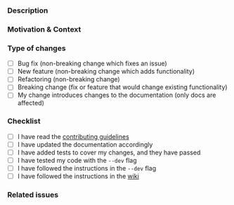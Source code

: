 ### Description

<!-- Describe your changes in detail -->

### Motivation & Context

<!-- Why is this change required? What problem does it solve? -->

### Type of changes

<!-- What types of changes does your code introduce? Put an `x` in all the boxes that apply. -->

- [ ] Bug fix (non-breaking change which fixes an issue)
- [ ] New feature (non-breaking change which adds functionality)
- [ ] Refactoring (non-breaking change)
- [ ] Breaking change (fix or feature that would change existing functionality)
- [ ] My change introduces changes to the documentation (only docs are affected)

### Checklist

<!-- Go over all the following points, and put an `x` in all the boxes that apply. -->
<!-- If you're unsure about any of these, don't hesitate to ask. We're here to help! -->

- [ ] I have read the [contributing guidelines](https://github.com/DefinetlyNotAI/Logicytics/blob/main/CONTRIBUTING.md)
- [ ] I have updated the documentation accordingly
- [ ] I have added tests to cover my changes, and they have passed
- [ ] I have tested my code with the `--dev` flag
- [ ] I have followed the instructions in the `--dev` flag
- [ ] I have followed the instructions in the [wiki](https://github.com/DefinetlyNotAI/Logicytics/wiki)

### Related issues

<!-- Please link any related issues here. -->
